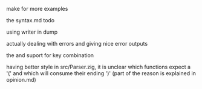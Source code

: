 make for more examples

the syntax.md todo

using writer in dump

actually dealing with errors and giving nice error outputs

the and suport for key combination

having better style in src/Parser.zig, it is unclear which functions expect a '(' and which will consume their ending ')' (part of the reason is explained in opinion.md)
